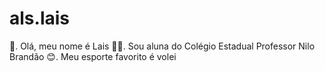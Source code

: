 # als.lais
👋. Olá, meu nome é Lais 
🙋‍♀️. Sou aluna do Colégio Estadual Professor Nilo Brandão
😊. Meu esporte favorito é volei
